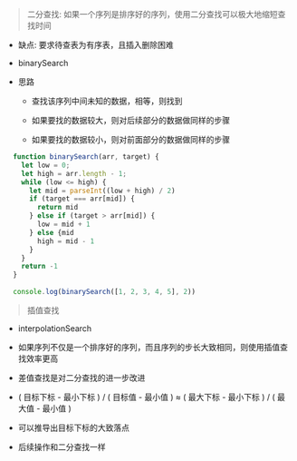 > 二分查找: 如果一个序列是排序好的序列，使用二分查找可以极大地缩短查找时间

- 缺点: 要求待查表为有序表，且插入删除困难

- binarySearch

- 思路

  - 查找该序列中间未知的数据，相等，则找到

  - 如果要找的数据较大，则对后续部分的数据做同样的步骤

  - 如果要找的数据较小，则对前面部分的数据做同样的步骤

```js
  function binarySearch(arr, target) {
    let low = 0;
    let high = arr.length - 1;
    while (low <= high) {
      let mid = parseInt((low + high) / 2)
      if (target === arr[mid]) {
        return mid
      } else if (target > arr[mid]) {
        low = mid + 1
      } else {mid
        high = mid - 1
      }
    }
    return -1
  }
  
  console.log(binarySearch([1, 2, 3, 4, 5], 2))
```

> 插值查找

- interpolationSearch

- 如果序列不仅是一个排序好的序列，而且序列的步长大致相同，则使用插值查找效率更高

- 差值查找是对二分查找的进一步改进

- ( 目标下标 - 最小下标 ) / ( 目标值 - 最小值 ) ≈ ( 最大下标 - 最小下标 ) / ( 最大值 - 最小值 )

- 可以推导出目标下标的大致落点

- 后续操作和二分查找一样